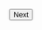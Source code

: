 <button class="au-direction-link au-direction-link--dark">Next
    <span class="au-direction-link__arrow" aria-hidden="true"></span>
</button>
